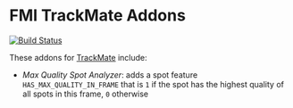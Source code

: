 # FMI TrackMate Addons

[![Build Status](https://travis-ci.org/fmi-faim/fmi-trackmate-addons.svg?branch=master)](https://travis-ci.org/fmi-faim/fmi-trackmate-addons)

These addons for [TrackMate](https://imagej.net/TrackMate) include:

* *Max Quality Spot Analyzer*: adds a spot feature `HAS_MAX_QUALITY_IN_FRAME` that is `1` if the spot has the highest quality of all spots in this frame, `0` otherwise
